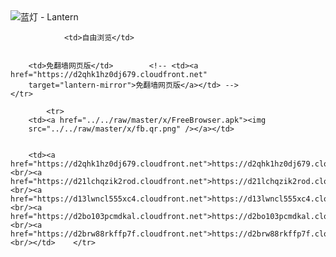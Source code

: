 

<img src="../../raw/master/x/8e0a2b81.c82003be.LanternYellow2.png" alt="蓝灯 - Lantern"/>
<table>
    <tr>
                
                <td>自由浏览</td>
        
        
        <td>免翻墙网页版</td>        <!-- <td><a href="https://d2qhk1hz0dj679.cloudfront.net"
        target="lantern-mirror">免翻墙网页版</a></td> -->
    </tr>
    
            <tr>
        <td><a href="../../raw/master/x/FreeBrowser.apk"><img
        src="../../raw/master/x/fb.qr.png" /></a></td>

        
        <td><a href="https://d2qhk1hz0dj679.cloudfront.net">https://d2qhk1hz0dj679.cloudfront.net</a><br/><a href="https://d21lchqzik2rod.cloudfront.net">https://d21lchqzik2rod.cloudfront.net</a><br/><a href="https://d13lwncl555xc4.cloudfront.net">https://d13lwncl555xc4.cloudfront.net</a><br/><a href="https://d2bo103pcmdkal.cloudfront.net">https://d2bo103pcmdkal.cloudfront.net</a><br/><a href="https://d2brw88rkffp7f.cloudfront.net">https://d2brw88rkffp7f.cloudfront.net</a><br/></td>    </tr>
</table>
